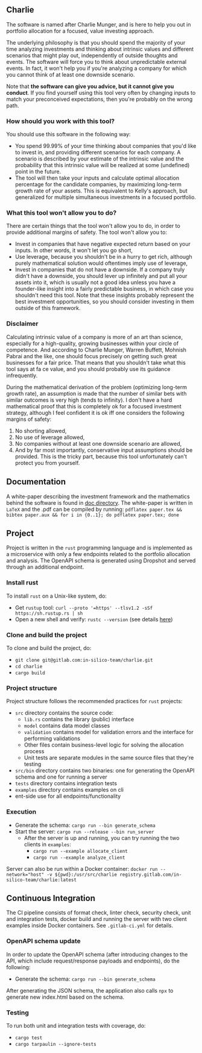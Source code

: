 ## Charlie

The software is named after Charlie Munger, and is here to help you out in portfolio allocation for a focused, value
investing approach.

The underlying philosophy is that you should spend the majority of your time analyzing investments and thinking about
intrinsic values and different scenarios that might play out, independently of outside thoughts and events. The software
will force you to think about unpredictable external events. In fact, it won't help you if you're analyzing a company
for which you cannot think of at least one downside scenario.

Note that **the software can give you advice, but it cannot give you conduct**. If you find yourself using this tool
very often by changing inputs to match your preconceived expectations, then you're probably on the wrong path.

### How should you work with this tool?

You should use this software in the following way:
- You spend 99.99% of your time thinking about companies that you'd like to invest in, and providing different scenarios
  for each company. A scenario is described by your estimate of the intrinsic value and the probability that this
  intrinsic value will be realized at some (undefined) point in the future.
- The tool will then take your inputs and calculate optimal allocation percentage for the candidate companies, by
  maximizing long-term growth rate of your assets. This is equivalent to Kelly's approach, but generalized for multiple
  simultaneous investments in a focused portfolio.

### What this tool won't allow you to do?

There are certain things that the tool won't allow you to do, in order to provide additional margins of safety. The
tool won't allow you to:
- Invest in companies that have negative expected return based on your inputs. In other words, it won't let you go
  short,
- Use leverage, because you shouldn't be in a hurry to get rich, although purely mathematical solution would
  oftentimes imply use of leverage,
- Invest in companies that do not have a downside. If a company truly didn't have a downside, you should lever up
  infinitely and put all your assets into it, which is usually not a good idea unless you have a founder-like insight
  into a fairly predictable business, in which case you shouldn't need this tool. Note that these insights probably
  represent the best investment opportunities, so you should consider investing in them outside of this framework.

### Disclaimer

Calculating intrinsic value of a company is more of an art than science, especially for a high-quality, growing
businesses within your circle of competence. And according to Charlie Munger, Warren Buffett, Mohnish Pabrai and the
like, one should focus precisely on getting such great businesses for a fair price. That means that you shouldn't take
what this tool says at fa
ce value, and you should probably use its guidance infrequently.

During the mathematical derivation of the problem (optimizing long-term growth rate), an assumption is made that the
number of similar bets with similar outcomes is very high (tends to infinity). I don't have a hard mathematical proof
that this is completely ok for a focused investment strategy, although I feel confident it is ok iff one considers the
following margins of safety:
1. No shorting allowed,
2. No use of leverage allowed,
3. No companies without at least one downside scenario are allowed,
4. And by far most importantly, conservative input assumptions should be provided. This is the tricky part, because this
   tool unfortunately can't protect you from yourself.

## Documentation

A white-paper describing the investment framework and the mathematics behind the software is found in
[doc directory](/doc). The white-paper is written in `LaTeX` and the .pdf can be compiled by running:
`pdflatex paper.tex && bibtex paper.aux && for i in {0..1}; do pdflatex paper.tex; done`

## Project

Project is written in the `rust` programming language and is implemented as a microservice with only a few endpoints
related to the portfolio allocation and analysis. The OpenAPI schema is generated using Dropshot and served through an
additional endpoint.

### Install rust

To install `rust` on a Unix-like system, do:
- Get `rustup` tool: `curl --proto '=https' --tlsv1.2 -sSf https://sh.rustup.rs | sh`
- Open a new shell and verify: `rustc --version` (see details [here](https://www.rust-lang.org/tools/install))

### Clone and build the project

To clone and build the project, do:
- `git clone git@gitlab.com:in-silico-team/charlie.git`
- `cd charlie`
- `cargo build`

### Project structure

Project structure follows the recommended practices for `rust` projects:
- `src` directory contains the source code:
  - `lib.rs` contains the library (public) interface
  - `model` contains data model classes
  - `validation` contains model for validation errors and the interface for performing validations
  - Other files contain business-level logic for solving the allocation process
  - Unit tests are separate modules in the same source files that they're testing
- `src/bin` directory contains two binaries: one for generating the OpenAPI schema and one for running a server
- `tests` directory contains integration tests
- `examples` directory contains examples on cli
- ent-side use for all endpoints/functionality

### Execution

- Generate the schema: `cargo run --bin generate_schema`
- Start the server: `cargo run --release --bin run_server`
  - After the server is up and running, you can try running the two clients in `examples`:
    - `cargo run --example allocate_client`
    - `cargo run --example analyze_client`

Server can also be run within a Docker container: `docker run --network="host" -v ${pwd}:/usr/src/charlie registry.gitlab.com/in-silico-team/charlie:latest`

## Continuous Integration

The CI pipeline consists of format check, linter check, security check, unit and integration tests, docker build and
running the server with two client examples inside Docker containers. See `.gitlab-ci.yml` for details.

### OpenAPI schema update

In order to update the OpenAPI schema (after introducing changes to the API, which include request/response payloads
and endpoints), do the following:
- Generate the schema: `cargo run --bin generate_schema`

After generating the JSON schema, the application also calls `npx` to generate new index.html based on the schema. 

### Testing

To run both unit and integration tests with coverage, do:
- `cargo test`
- `cargo tarpaulin --ignore-tests`

